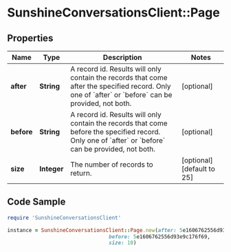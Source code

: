 # SunshineConversationsClient::Page

## Properties

Name | Type | Description | Notes
------------ | ------------- | ------------- | -------------
**after** | **String** | A record id. Results will only contain the records that come after the specified record.  Only one of &#x60;after&#x60; or &#x60;before&#x60; can be provided, not both.  | [optional] 
**before** | **String** | A record id. Results will only contain the records that come before the specified record. Only one of &#x60;after&#x60; or &#x60;before&#x60; can be provided, not both.  | [optional] 
**size** | **Integer** | The number of records to return. | [optional] [default to 25]

## Code Sample

```ruby
require 'SunshineConversationsClient'

instance = SunshineConversationsClient::Page.new(after: 5e1606762556d93e9c176f69,
                                 before: 5e1606762556d93e9c176f69,
                                 size: 10)
```


